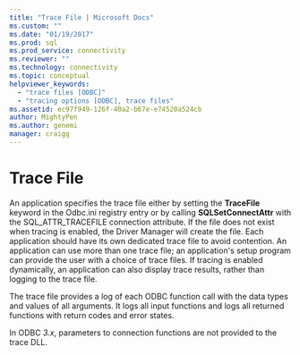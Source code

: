 ```yaml
---
title: "Trace File | Microsoft Docs"
ms.custom: ""
ms.date: "01/19/2017"
ms.prod: sql
ms.prod_service: connectivity
ms.reviewer: ""
ms.technology: connectivity
ms.topic: conceptual
helpviewer_keywords: 
  - "trace files [ODBC]"
  - "tracing options [ODBC], trace files"
ms.assetid: ec97f949-126f-40a2-b67e-e74520a524cb
author: MightyPen
ms.author: genemi
manager: craigg
---
```

# Trace File
An application specifies the trace file either by setting the **TraceFile** keyword in the Odbc.ini registry entry or by calling **SQLSetConnectAttr** with the SQL_ATTR_TRACEFILE connection attribute. If the file does not exist when tracing is enabled, the Driver Manager will create the file. Each application should have its own dedicated trace file to avoid contention. An application can use more than one trace file; an application's setup program can provide the user with a choice of trace files. If tracing is enabled dynamically, an application can also display trace results, rather than logging to the trace file.  
  
 The trace file provides a log of each ODBC function call with the data types and values of all arguments. It logs all input functions and logs all returned functions with return codes and error states.  
  
 In ODBC *3.x*, parameters to connection functions are not provided to the trace DLL.
